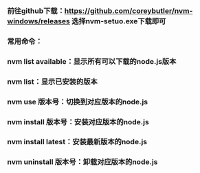 ### 前往github下载：https://github.com/coreybutler/nvm-windows/releases 选择nvm-setuo.exe下载即可
### 常用命令：
### nvm list available：显示所有可以下载的node.js版本
### nvm list：显示已安装的版本
### nvm use 版本号：切换到对应版本的node.js
### nvm install 版本号：安装对应版本的node.js
### nvm install latest：安装最新版本的node.js
### nvm uninstall 版本号：卸载对应版本的node.js
